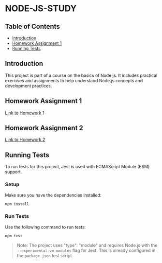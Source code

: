 # NODE-JS-STUDY

## Table of Contents

* [Introduction](#introduction)
* [Homework Assignment 1](#homework-assignment-1)
* [Running Tests](#running-tests)

## Introduction

This project is part of a course on the basics of Node.js. It includes practical exercises and assignments to help understand Node.js concepts and development practices.

## Homework Assignment 1

[Link to Homework 1](./doc/hw_1.md)

## Homework Assignment 2

[Link to Homework 2](./doc/hw_2.md)

## Running Tests

To run tests for this project, Jest is used with ECMAScript Module (ESM) support.

### Setup

Make sure you have the dependencies installed:

```bash
npm install
```

### Run Tests

Use the following command to run tests:

```bash
npm test
```

> Note: The project uses "type": "module" and requires Node.js with the `--experimental-vm-modules` flag for Jest. This is already configured in the `package.json` test script.
